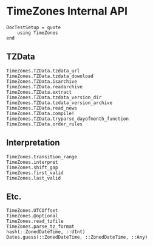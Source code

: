 # TimeZones Internal API

```@meta
DocTestSetup = quote
    using TimeZones
end
```

## TZData

```@docs
TimeZones.TZData.tzdata_url
TimeZones.TZData.tzdata_download
TimeZones.TZData.isarchive
TimeZones.TZData.readarchive
TimeZones.TZData.extract
TimeZones.TZData.tzdata_version_dir
TimeZones.TZData.tzdata_version_archive
TimeZones.TZData.read_news
TimeZones.TZData.compile!
TimeZones.TZData.tryparse_dayofmonth_function
TimeZones.TZData.order_rules
```

## Interpretation

```@docs
TimeZones.transition_range
TimeZones.interpret
TimeZones.shift_gap
TimeZones.first_valid
TimeZones.last_valid
```

## Etc.

```@docs
TimeZones.UTCOffset
TimeZones.@optional
TimeZones.read_tzfile
TimeZones.parse_tz_format
hash(::ZonedDateTime, ::UInt)
Dates.guess(::ZonedDateTime, ::ZonedDateTime, ::Any)
```